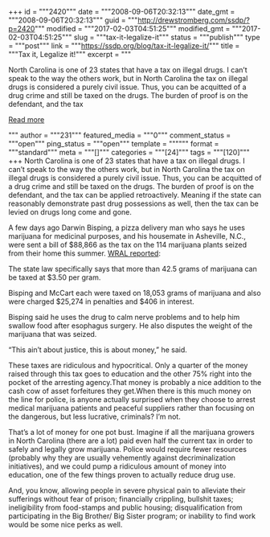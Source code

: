 +++
id = """2420"""
date = """2008-09-06T20:32:13"""
date_gmt = """2008-09-06T20:32:13"""
guid = """http://drewstromberg.com/ssdp/?p=2420"""
modified = """2017-02-03T04:51:25"""
modified_gmt = """2017-02-03T04:51:25"""
slug = """tax-it-legalize-it"""
status = """publish"""
type = """post"""
link = """https://ssdp.org/blog/tax-it-legalize-it/"""
title = """Tax it, Legalize it!"""
excerpt = """<p>North Carolina is one of 23 states that have a tax on illegal drugs. I can’t speak to the way the others work, but in North Carolina the tax on illegal drugs is considered a purely civil issue. Thus, you can be acquitted of a drug crime and still be taxed on the drugs. The burden of proof is on the defendant, and the tax</p>
<div class="h10"></div>
<p><a class="more-link2 flat" href="https://ssdp.org/blog/tax-it-legalize-it/">Read more</a></p>
"""
author = """231"""
featured_media = """0"""
comment_status = """open"""
ping_status = """open"""
template = """"""
format = """standard"""
meta = """[]"""
categories = """[24]"""
tags = """[120]"""
+++
North Carolina is one of 23 states that have a tax on illegal drugs. I can’t speak to the way the others work, but in North Carolina the tax on illegal drugs is considered a purely civil issue. Thus, you can be acquitted of a drug crime and still be taxed on the drugs. The burden of proof is on the defendant, and the tax can be applied retroactively. Meaning if the state can reasonably demonstrate past drug possessions as well, then the tax can be levied on drugs long come and gone.

A few days ago Darwin Bisping, a pizza delivery man who says he uses marijuana for medicinal purposes, and his housemate in Asheville, N.C., were sent a bill of $88,866 as the tax on the 114 marijuana plants seized from their home this summer. <a href="http://www.wral.com/news/state/story/3481020/">WRAL reported</a>:

The state law specifically says that more than 42.5 grams of marijuana can be taxed at $3.50 per gram.

Bisping and McCart each were taxed on 18,053 grams of marijuana and also were charged $25,274 in penalties and $406 in interest.

Bisping said he uses the drug to calm nerve problems and to help him swallow food after esophagus surgery. He also disputes the weight of the marijuana that was seized.

&#8220;This ain&#8217;t about justice, this is about money,&#8221; he said.

These taxes are ridiculous and hypocritical. Only a quarter of the money raised through this tax goes to education and the other 75% right into the pocket of the arresting agency.That money is probably a nice addition to the cash cow of asset forfeitures they get.When there is this much money on the line for police, is anyone actually surprised when they choose to arrest medical marijuana patients and peaceful suppliers rather than focusing on the dangerous, but less lucrative, criminals? I’m not.

That’s a lot of money for one pot bust. Imagine if all the marijuana growers in North Carolina (there are a lot) paid even half the current tax in order to safely and legally grow marijuana. Police would require fewer resources (probably why they are usually vehemently against decriminalization initiatives), and we could pump a ridiculous amount of money into education, one of the few things proven to actually reduce drug use.

And, you know, allowing people in severe physical pain to alleviate their sufferings without fear of prison; financially crippling, bullshit taxes; ineligibility from food-stamps and public housing; disqualification from participating in the Big Brother/ Big Sister program; or inability to find work would be some nice perks as well.
